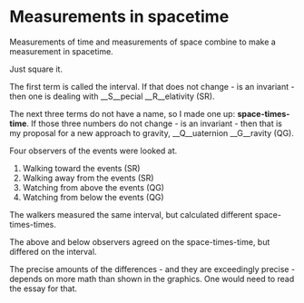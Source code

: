# Measurements in spacetime

Measurements of time and measurements of space combine to make a measurement in
spacetime.

Just square it.

The first term is called the interval. If that does not change - is an
invariant - then one is dealing with __S__pecial __R__elativity (SR).

The next three terms do not have a name, so I made one up: __space-times-time__.
If those three numbers do not change - is an invariant - then that is my
proposal for a new approach to gravity, __Q__uaternion __G__ravity (QG).

Four observers of the events were looked at.

1. Walking toward the events (SR)
1. Walking away from the events (SR)
1. Watching from above the events (QG)
1. Watching from below the events (QG)

The walkers measured the same interval, but calculated different
space-times-times.  

The above and below observers agreed on the space-times-time, but differed on 
the interval.

The precise amounts of the differences - and they are exceedingly precise -
depends on more math than shown in the graphics.  One would need to read the
essay for that.
